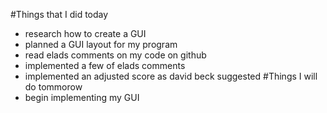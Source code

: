 #Things that I did today
  * research how to create a GUI
  * planned a GUI layout for my program
  * read elads comments on my code on github
  * implemented a few of elads comments
  * implemented an adjusted score as david beck suggested
#Things I will do tommorow
  * begin implementing my GUI
